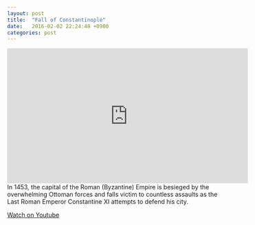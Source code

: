 ```yaml
---
layout: post
title:  "Fall of Constantinople"
date:   2016-02-02 22:24:48 +0900
categories: post
---
```

<iframe width="560" height="315" src="https://www.youtube.com/embed/nJ2T9HNCUTQ" frameborder="0" allowfullscreen></iframe>
In 1453, the capital of the Roman (Byzantine) Empire is besieged by the overwhelming Ottoman forces and falls victim to countless assaults as the Last Roman Emperor Constantine XI attempts to defend his city.

[Watch on Youtube]

[Watch on Youtube]: https://www.youtube.com/watch?v=nJ2T9HNCUTQ
